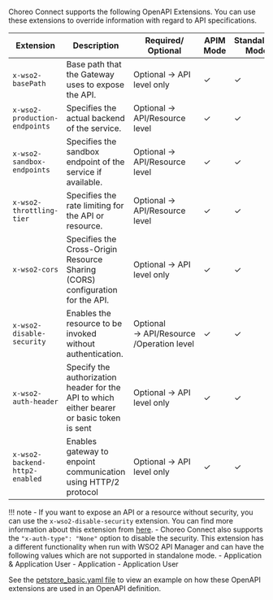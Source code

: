   
Choreo Connect supports the following OpenAPI Extensions. You can use these extensions to override information with regard to API specifications.
  
   | Extension                         | Description                                                                                                            | Required/ Optional                          |  APIM Mode  | Standalone Mode |
   |-----------------------------------|------------------------------------------------------------------------------------------------------------------------|---------------------------------------------|------|-----|
   | `x-wso2-basePath`                 | Base path that the Gateway uses to expose the API.                                                                     | Optional → API level only                   | ✓ | ✓ |
   | `x-wso2-production-endpoints`     | Specifies the actual backend of the service.                                                                           | Optional → API/Resource level               | ✓ | ✓ |
   | `x-wso2-sandbox-endpoints`        | Specifies the sandbox endpoint of the service if available.                                                            | Optional → API/Resource level               | ✓ | ✓ |
   | `x-wso2-throttling-tier`          | Specifies the rate limiting for the API or resource.                                                                   | Optional → API/Resource level               | ✓ | ✓ |
   | `x-wso2-cors`                     | Specifies the Cross-Origin Resource Sharing (CORS) configuration for the API.                                          | Optional → API level only                   | ✓ | ✓ |
   | `x-wso2-disable-security`         | Enables the resource to be invoked without authentication.                                                             | Optional → API/Resource /Operation level  | ✓ | ✓ |
   | `x-wso2-auth-header`              | Specify the authorization header for the API to which either bearer or basic token is sent                             | Optional → API level only                | ✓ | ✓ |
   | `x-wso2-backend-http2-enabled`  | Enables gateway to enpoint communication using HTTP/2 protocol                                                           | Optional → API level only                | ✓ | ✓ |

!!! note
    -   If you want to expose an API or a resource without security, you can use the `x-wso2-disable-security` extension. You can find more information about this extension from [here]({{base_path}}/deploy-and-publish/deploy-on-gateway/choreo-connect/security/api-authentication/disabling-security/#disabling-security).
    -  Choreo Connect also supports the `"x-auth-type": "None"` option to disable the security. This extension has a different functionality when run with WSO2 API Manager and can have the following values which are not supported in standalone mode.
        -   Application & Application User
        -   Application
        -   Application User
    

   See the [petstore_basic.yaml file](https://github.com/wso2/product-microgateway/blob/main/samples/openAPI-definitions/petstore_basic.yaml) to view an example on how these OpenAPI extensions are used in an OpenAPI definition.